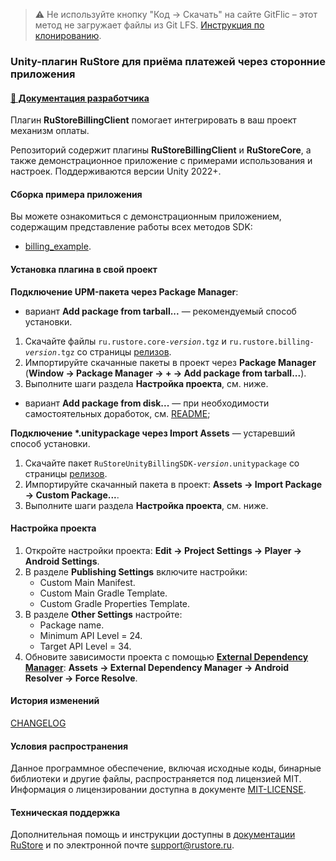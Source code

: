 > ⚠️ Не используйте кнопку "Код → Скачать" на сайте GitFlic – этот метод не загружает файлы из Git LFS. [Инструкция по клонированию](README_CLONE.md).

### Unity-плагин RuStore для приёма платежей через сторонние приложения

#### [🔗 Документация разработчика][10]

Плагин **RuStoreBillingClient** помогает интегрировать в ваш проект механизм оплаты.

Репозиторий содержит плагины **RuStoreBillingClient** и **RuStoreCore**, а также демонстрационное приложение с примерами использования и настроек. Поддерживаются версии Unity 2022+.

#### Сборка примера приложения

Вы можете ознакомиться с демонстрационным приложением, содержащим представление работы всех методов SDK:
- [billing_example](https://gitflic.ru/project/rustore/unity-rustore-billing-sdk/file?file=billing_example).

#### Установка плагина в свой проект

**Подключение UPM-пакета через Package Manager**:
   - вариант **Add package from tarball...** — рекомендуемый способ установки.
   
   1. Скачайте файлы <code>ru.rustore.core-<em>version</em>.tgz</code> и <code>ru.rustore.billing-<em>version</em>.tgz</code> со страницы [релизов][20].
   1. Импортируйте скачанные пакеты в проект через **Package Manager** (**Window → Package Manager → __+__ → Add package from tarball...**).
   1. Выполните шаги раздела **Настройка проекта**, см. ниже.

   - вариант **Add package from disk...** — при необходимости самостоятельных доработок, см. [README](https://gitflic.ru/project/rustore/unity-rustore-billing-sdk/file/?file=ru.rustore.billing);

**Подключение \*.unitypackage через Import Assets** — устаревший способ установки.

   1. Скачайте пакет <code>RuStoreUnityBillingSDK-<em>version</em>.unitypackage</code> со страницы [релизов][20].
   1. Импортируйте скачанный пакета в проект: **Assets → Import Package → Custom Package...**.
   1. Выполните шаги раздела **Настройка проекта**, см. ниже.

#### Настройка проекта

1. Откройте настройки проекта: **Edit → Project Settings → Player → Android Settings**.
1. В pазделе **Publishing Settings** включите настройки:
   - Custom Main Manifest.
   - Custom Main Gradle Template.
   - Custom Gradle Properties Template.
1. В разделе **Other Settings** настройте:
   - Package name.
   - Minimum API Level = 24.
   - Target API Level = 34.
1. Обновите зависимости проекта с помощью [**External Dependency Manager**](README_EDM.md): **Assets → External Dependency Manager → Android Resolver → Force Resolve**.

#### История изменений

[CHANGELOG](CHANGELOG.md)

#### Условия распространения

Данное программное обеспечение, включая исходные коды, бинарные библиотеки и другие файлы, распространяется под лицензией MIT. Информация о лицензировании доступна в документе [MIT-LICENSE](MIT-LICENSE.txt).

#### Техническая поддержка

Дополнительная помощь и инструкции доступны в [документации RuStore](https://www.rustore.ru/help/) и по электронной почте support@rustore.ru.

[10]: https://www.rustore.ru/help/sdk/payments/unity/9-1-0
[20]: https://gitflic.ru/project/rustore/unity-rustore-billing-sdk/release
